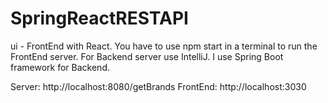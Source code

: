 # SpringReactRESTAPI

ui - FrontEnd with React. You have to use npm start in a terminal to run the FrontEnd server.
For Backend server use IntelliJ. I use Spring Boot framework for Backend.

Server: http://localhost:8080/getBrands
FrontEnd: http://localhost:3030
